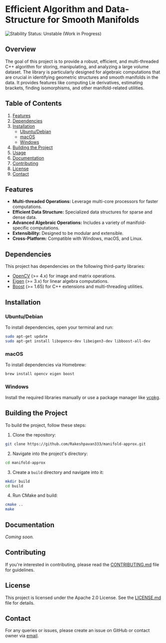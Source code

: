 
# Efficient Algorithm and Data-Structure for Smooth Manifolds 

![Stability Status: Unstable (Work in Progress)](https://img.shields.io/badge/Stability-Unstable-yellow)

## Overview

The goal of this project is to provide a robust, efficient, and multi-threaded C++ algorithm for storing, manipulating, and analyzing a large volume dataset. The library is particularly designed for algebraic computations that are crucial in identifying geometric structures and smooth manifolds in the data. It provides features like computing Lie derivatives, estimating brackets, finding isomorphisms, and other manifold-related utilities.

## Table of Contents

1. [Features](#features)
2. [Dependencies](#dependencies)
3. [Installation](#installation)
   - [Ubuntu/Debian](#ubuntudebian)
   - [macOS](#macos)
   - [Windows](#windows)
4. [Building the Project](#building-the-project)
5. [Usage](#usage)
6. [Documentation](#documentation)
7. [Contributing](#contributing)
8. [License](#license)
9. [Contact](#contact)

## Features

- **Multi-threaded Operations:** Leverage multi-core processors for faster computations.
- **Efficient Data Structure:** Specialized data structures for sparse and dense data.
- **Advanced Algebraic Operations:** Includes a variety of manifold-specific computations.
- **Extensibility:** Designed to be modular and extensible.
- **Cross-Platform:** Compatible with Windows, macOS, and Linux.

## Dependencies

This project has dependencies on the following third-party libraries:

- [OpenCV](https://opencv.org/) (>= 4.x) for image and matrix operations.
- [Eigen](https://eigen.tuxfamily.org/dox/) (>= 3.x) for linear algebra computations.
- [Boost](https://www.boost.org/) (>= 1.65) for C++ extensions and multi-threading utilities.

## Installation

### Ubuntu/Debian

To install dependencies, open your terminal and run:

```bash
sudo apt-get update
sudo apt-get install libopencv-dev libeigen3-dev libboost-all-dev
```

### macOS

To install dependencies via Homebrew:

```bash
brew install opencv eigen boost
```

### Windows

Install the required libraries manually or use a package manager like [vcpkg](https://github.com/microsoft/vcpkg/).

## Building the Project

To build the project, follow these steps:

1. Clone the repository:

```bash
git clone https://github.com/Rakeshpavan333/manifold-approx.git
```

2. Navigate into the project's directory:

```bash
cd manifold-approx
```

3. Create a `build` directory and navigate into it:

```bash
mkdir build
cd build
```

4. Run CMake and build:

```bash
cmake ..
make
```


## Documentation

_Coming soon._

## Contributing

If you're interested in contributing, please read the [CONTRIBUTING.md](CONTRIBUTING.md) file for guidelines.

## License

This project is licensed under the Apache 2.0 License. See the [LICENSE.md](LICENSE.md) file for details.

## Contact

For any queries or issues, please create an issue on GitHub or contact owner via [email](mailto:rpavan@uw.edu).
